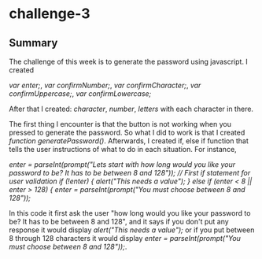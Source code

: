 # challenge-3

## Summary

The challenge of this week is to generate the password using javascript.  I created 

_var enter;_, 
_var confirmNumber;_, 
_var confirmCharacter;_, 
_var confirmUppercase;_, 
_var confirmLowercase;_

After that I created: _character_, _number_, _letters_ with each character in there.

The first thing I encounter is that the button is not working when you pressed to generate the password.  So what I did to work is that I created _function generatePassword()_.  Afterwards, I created if, else if function that tells the user instructions of what to do in each situation.  For instance, 

_enter = parseInt(prompt("Lets start with how long would you like your password to be? It has to be between 8 and 128"));_
    _// First if statement for user validation_
    _if (!enter) {_
        _alert("This needs a value");_
    _} else if (enter < 8 || enter > 128) {_
        _enter = parseInt(prompt("You must choose between 8 and 128"));_

In this code it first ask the user "how long would you like your password to be? It has to be between 8 and 128", and it says if you don't put any response it would display _alert("This needs a value");_ or if you put between 8 through 128 characters it would display _enter = parseInt(prompt("You must choose between 8 and 128"));_.